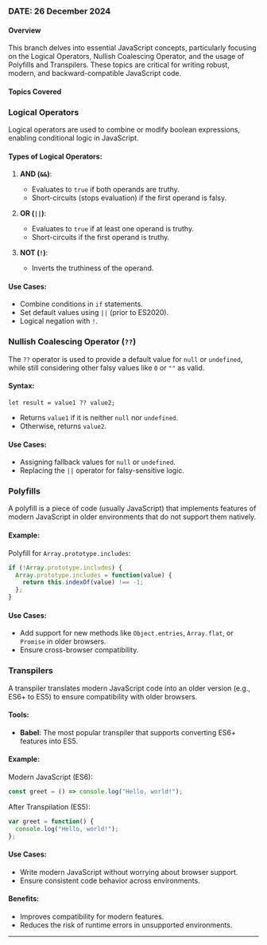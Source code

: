 ### DATE: 26 December 2024

#### Overview
This branch delves into essential JavaScript concepts, particularly focusing on the Logical Operators, Nullish Coalescing Operator, and the usage of Polyfills and Transpilers. These topics are critical for writing robust, modern, and backward-compatible JavaScript code.

#### Topics Covered

### Logical Operators
Logical operators are used to combine or modify boolean expressions, enabling conditional logic in JavaScript.

#### Types of Logical Operators:

1. **AND (`&&`)**:
   - Evaluates to `true` if both operands are truthy.
   - Short-circuits (stops evaluation) if the first operand is falsy.

2. **OR (`||`)**:
   - Evaluates to `true` if at least one operand is truthy.
   - Short-circuits if the first operand is truthy.

3. **NOT (`!`)**:
   - Inverts the truthiness of the operand.

#### Use Cases:
- Combine conditions in `if` statements.
- Set default values using `||` (prior to ES2020).
- Logical negation with `!`.

### Nullish Coalescing Operator (`??`)
The `??` operator is used to provide a default value for `null` or `undefined`, while still considering other falsy values like `0` or `""` as valid.

#### Syntax:
`let result = value1 ?? value2;`
- Returns `value1` if it is neither `null` nor `undefined`.
- Otherwise, returns `value2`.

#### Use Cases:
- Assigning fallback values for `null` or `undefined`.
- Replacing the `||` operator for falsy-sensitive logic.

### Polyfills
A polyfill is a piece of code (usually JavaScript) that implements features of modern JavaScript in older environments that do not support them natively.

#### Example:
Polyfill for `Array.prototype.includes`:
```javascript
if (!Array.prototype.includes) {
  Array.prototype.includes = function(value) {
    return this.indexOf(value) !== -1;
  };
}
```

#### Use Cases:
- Add support for new methods like `Object.entries`, `Array.flat`, or `Promise` in older browsers.
- Ensure cross-browser compatibility.

### Transpilers
A transpiler translates modern JavaScript code into an older version (e.g., ES6+ to ES5) to ensure compatibility with older browsers.

#### Tools:
- **Babel**: The most popular transpiler that supports converting ES6+ features into ES5.

#### Example:
Modern JavaScript (ES6):
```javascript
const greet = () => console.log("Hello, world!");
```
After Transpilation (ES5):
```javascript
var greet = function() {
  console.log("Hello, world!");
};
```

#### Use Cases:
- Write modern JavaScript without worrying about browser support.
- Ensure consistent code behavior across environments.

#### Benefits:
- Improves compatibility for modern features.
- Reduces the risk of runtime errors in unsupported environments.

---

